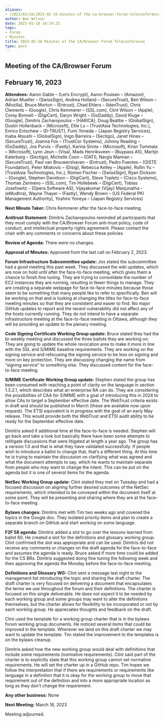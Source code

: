 ```yaml
---
aliases:
- /2023/02/16/2023-02-16-minutes-of-the-ca-browser-forum-teleconference/
author: Ben Wilson
date: 2023-02-16 14:14:23
tags:
- Forum
- Minutes
title: 2023-02-16 Minutes of the CA/Browser Forum Teleconference
type: post
---
```


## Meeting of the CA/Browser Forum

## February 16, 2023

**Attendees:** Aaron Gable – (Let’s Encrypt), Aaron Poulsen – (Amazon), Adrian Mueller – (SwissSign), Andrea Holland – (SecureTrust), Ben Wilson – (Mozilla), Bruce Morton – (Entrust), Chad Ehlers – (IdenTrust), Chris Clements – (Google), Chris Kemmerer – (SSL.com), Clint Wilson – (Apple), Corey Bonnell – (DigiCert), Daryn Wright – (GoDaddy), David Kluge – (Google), Dimitris Zacharopoulos – (HARICA), Doug Beattie – (GlobalSign), Dustin Hollenback – (Microsoft), Ellie Lu – (TrustAsia Technologies, Inc.), Enrico Entschew – (D-TRUST), Fumi Yoneda – (Japan Registry Services), Inaba Atsushi – (GlobalSign), Inigo Barreira – (Sectigo), Janet Hines – (SecureTrust), Joanna Fox – (TrustCor Systems), Johnny Reading – (GoDaddy), Jos Purvis – (Fastly), Karina Sirota – (Microsoft), Kiran Tummala – (Microsoft), Lynn Jeun – (Visa), Mads Henriksveen – (Buypass AS), Martijn Katerbarg – (Sectigo), Michelle Coon – (OATI), Nargis Mannan – (SecureTrust), Paul van Brouwershaven – (Entrust), Pedro Fuentes – (OISTE Foundation), Peter Miskovic – (Disig), Rebecca Kelley – (Apple), Rollin Yu – (TrustAsia Technologies, Inc.), Roman Fischer – (SwissSign), Ryan Dickson – (Google), Stephen Davidson – (DigiCert), Steve Topletz – (Cisco Systems), Thomas Zermeno – (SSL.com), Tim Hollebeek – (DigiCert), Tobias Josefowitz – (Opera Software AS), Vijayakumar (Vijay) Manjunatha – (eMudhra), Wayne Thayer – (Fastly), Wendy Brown – (US Federal PKI Management Authority), Yoshiro Yoneya – (Japan Registry Services)

**Next Minute Taker:** Chris Kemmerer after the face-to-face meeting.

**Antitrust Statement:** Dimitris Zacharopoulos reminded all participants that they must comply with the CA/Browser Forum anti-trust policy, code of conduct, and intellectual property rights agreement. Please contact the chair with any comments or concerns about these policies.

**Review of Agenda:** There were no changes.

**Approval of Minutes:** Approved from the last call on February 2, 2023.

**Forum Infrastructure Subcommittee update:** Jos stated the subcommittee had a good meeting this past week. They discussed the wiki updates, which are now on hold until after the face-to-face meeting, which gives them a chance to finish fine tuning. They are trying to consolidate the number of EC2 instances they are running, resulting in fewer things to manage. They are creating a separate webpage for face-to-face minutes because those seem to be something that many people like to refer to specifically. Ben will be working on that and is looking at changing the titles for face-to-face meeting minutes so that they are consistent and easier to find. No major GitHub updates to report and the recent vulnerability did not affect any of the hosts currently running. They do not intend to have a separate infrastructure meeting at the face-to-face meeting in Ottawa, although they will be providing an update to the plenary meeting.

**Code Signing Certificate Working Group update:** Bruce stated they had the bi-weekly meeting and discussed the three ballots they are working on. They are going to update the whole revocation area to make it more in line with the SSL and S/MIME baseline requirements. They are working on the signing service and refocusing the signing service to be less on signing and more on key protection. They are discussing changing the name from “signing service” to something else. They discussed content for the face-to-face meeting.

**S/MIME Certificate Working Group update:** Stephen stated the group has been consumed with reaching a point of clarity on the language in section 1.3.2.1, which describes what an enterprise RA can do. They are considering the possibilities of CAA for S/MIME with a goal of introducing this in 2024 to allow CAs to target a September effective date. The WebTrust criteria exists in draft and should be published in March (these are available now upon request). The ETSI equivalent is in progress with the goal of an early May release. This would provide both the WebTrust and ETSI audit ability to be ready for the September effective date.

Dimitris asked if additional time at the face-to-face is needed. Stephen will go back and take a look but basically there have been some attempts to relitigate discussions that were litigated at length a year ago. The group has a version 1.0 and that is what they have validated successfully. If people wish to introduce a ballot to change that, that’s a different thing. At this time he is trying to maintain the discussion on clarifying what was agreed and what the document attempts to say, which he wants to maintain separate from people who may want to change the intent. This can be put on the agenda but it is one of several items for the agenda.

**NetSec Working Group update:** Clint stated they met on Tuesday and had a focused discussion on aligning further desired outcomes of the NetSec requirements, which intended to be conveyed within the document itself at some point. They will be presenting and sharing where they are at the face-to-face meeting.

**Bylaws changes:** Dimitris met with Tim two weeks ago and covered the topics in the Google doc. They isolated priority items and plan to create a separate branch on GitHub and start working on some language.

**F2F 58 agenda:** Dimitris added a slot to go over the lessons learned from ballot 60. He created a slot for the definitions and glossary working group. Clint confirmed the slot was appropriate and can be used. Dimitris did not receive any comments or changes on the draft agenda for the face-to-face and assumes the agenda is ready. Bruce asked if more time could be added for the CS BRs. Dimitris suggested doing fine tuning the following week and then approving the agenda the Monday before the face-to-face meeting.

**Definitions and Glossary WG:** Clint sent a message last night to the management list introducing the topic and sharing the draft charter. The draft charter is very focused on delivering a document that encapsulates the terms we use throughout the forum and their definitions. The charter is focused on this single deliverable. He does not expect it to be needed by each working group and some groups may want to alter the definitions themselves, but the charter allows for flexibility to be incorporated or not by each working group. He appreciates thoughts and feedback on the draft.

Clint used the template for a working group charter that is in the bylaws forum working group documents. He noticed several items that could be improved in the template. Wherever we land on this draft charter we may want to update the template. Tim stated the improvement to the templates is on the bylaws cleanup.

Dimitris asked how the new working group would deal with definitions that include some requirements (normative requirements). Clint said part of the charter is to explicitly state that this working group cannot set normative requirements. He will set the charter up in a GitHub repo. Tim hopes we follow the interpretation that if there are requirements or requirements like language in a definition that it is okay for the working group to move that requirement out of the definition and into a more appropriate location as long as they don’t change the requirement.

**Any other business:** None

**Next Meeting:** March 16, 2023

Meeting adjourned.